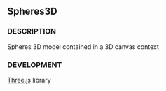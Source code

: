 ## Spheres3D

### DESCRIPTION

Spheres 3D model contained in a 3D canvas context

### DEVELOPMENT

[Three.js](https://threejs.org/) library

